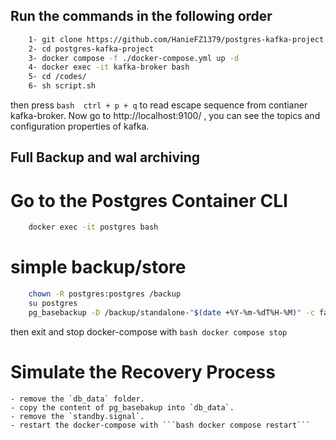 ## Run the commands in the following order
```bash
    1- git clone https://github.com/HanieFZ1379/postgres-kafka-project.git
    2- cd postgres-kafka-project
    3- docker compose -f ./docker-compose.yml up -d
    4- docker exec -it kafka-broker bash
    5- cd /codes/
    6- sh script.sh
```
then press ```bash  ctrl + p + q``` to read escape sequence from contianer kafka-broker.
Now go to http://localhost:9100/ , you can see the topics and configuration properties of kafka.
## Full Backup and wal archiving
# Go to the Postgres Container  CLI
```bash
    docker exec -it postgres bash 
```
# simple backup/store
```bash
    chown -R postgres:postgres /backup
    su postgres
    pg_basebackup -D /backup/standalone-"$(date +%Y-%m-%dT%H-%M)" -c fast -P -R 
```
then exit and stop docker-compose with ```bash docker compose stop```
# Simulate the Recovery Process
    - remove the `db_data` folder. 
    - copy the content of pg_basebakup into `db_data`.
    - remove the `standby.signal`.
    - restart the docker-compose with ```bash docker compose restart```



